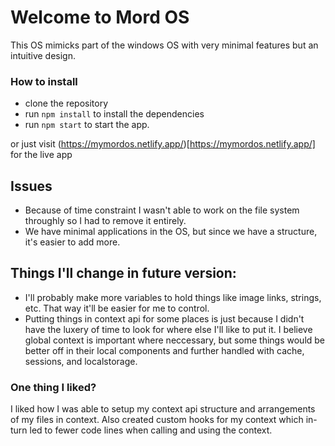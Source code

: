 # Welcome to Mord OS
This OS mimicks part of the windows OS with very minimal features but an intuitive design.

### How to install
- clone the repository
- run `npm install` to install the dependencies
- run `npm start` to start the app.

or just visit (https://mymordos.netlify.app/)[https://mymordos.netlify.app/] for the live app

## Issues
- Because of time constraint I wasn't able to work on the file system throughly so I had to remove it entirely.
- We have minimal applications in the OS, but since we have a structure, it's easier to add more.

## Things I'll change in future version:
- I'll probably make more variables to hold things like image links, strings, etc. That way it'll be easier for me to control.
- Putting things in context api for some places is just because I didn't have the luxery of time to look for where else I'll like to put it. I believe global context is important where neccessary, but some things would be better off in their local components and further handled with cache, sessions, and localstorage.

### One thing I liked?
I liked how I was able to setup my context api structure and arrangements of my files in context. Also created custom hooks for my context which in-turn led to fewer code lines when calling and using the context.
